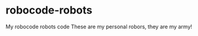 robocode-robots
===============

My robocode robots code
These are my personal robors, they are my army!
